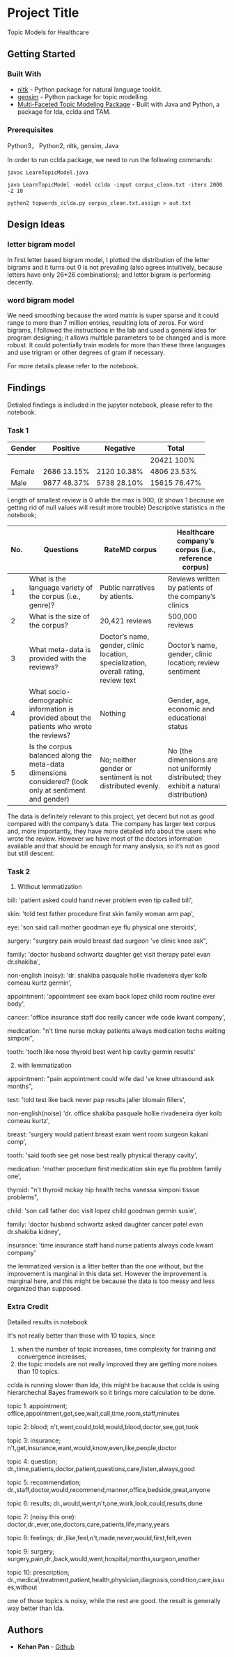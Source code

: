 # Project Title

Topic Models for Healthcare 

## Getting Started

### Built With

* [nltk](https://www.nltk.org/) - Python package for natural language tooklit. 
* [gensim](https://radimrehurek.com/gensim/) - Python package for topic modelling. 
* [Multi-Faceted Topic Modeling Package](http://cmci.colorado.edu/~mpaul/downloads/mftm.php) - Built with Java and Python, a package for lda, cclda and TAM. 


### Prerequisites

Python3， Python2, nltk, gensim, Java

In order to run cclda package, we need to run the following commands:

```
javac LearnTopicModel.java

java LearnTopicModel -model cclda -input corpus_clean.txt -iters 2000 -Z 10

python2 topwords_cclda.py corpus_clean.txt.assign > out.txt
```

## Design Ideas

### letter bigram model
In first letter based bigram model, I plotted the distribution of the letter bigrams and it turns out 0 is not prevailing (also agrees intuitively, because letters have only 26*26 combinations); and letter bigram is performing decently. 

### word bigram model

We need smoothing because the word matrix is super sparse and it could range to more than 7 million entries, resulting lots of zeros. For word bigrams, I followed the instructions in the lab and used a general idea for program designing; it allows multlple parameters to be changed and is more robust. It could potentially train models for more than these three languages and use trigram or other degrees of gram if necessary. 

For more details please refer to the notebook. 


## Findings 

Detialed findings is included in the jupyter notebook, please refer to the notebook.

### Task 1


| Gender | Positive | Negative |  Total   |
| ------ | -------- | -------- | -------- |
|        |          |  | 20421 100% |
| Female | 2686 13.15% | 2120 10.38% | 4806 23.53% |
| Male | 9877 48.37% | 5738 28.10% | 15615 76.47% |

Length of smallest review is 0 while the max is 900; (it shows 1 because we getting rid of null values will result more trouble) 
Descriptive statistics in the notebook;

|No.|Questions|RateMD corpus|Healthcare company’s corpus (i.e., reference corpus)|
| ------ | -------- | -------- | -------- | 
|1|What is the language variety of the corpus (i.e., genre)?|Public narratives by atients.  |Reviews written by patients of the company’s clinics|
|2|What is the size of the corpus?|20,421 reviews |500,000 reviews|
|3|What meta-data is provided with the reviews?|Doctor’s name, gender, clinic location, specialization, overall rating, review text|Doctor’s name, gender, clinic location; review sentiment|
|4|What socio-demographic information is provided about the patients who wrote the reviews?|Nothing|Gender, age, economic and educational status|
|5|Is the corpus balanced along the meta-data dimensions considered? (look only at sentiment and gender)|No; neither gender or sentiment is not distributed evenly. |No (the dimensions are not uniformly distributed; they exhibit a natural distribution)|


The data is definitely relevant to this project, yet decent but not as good compared with the company’s data. The company has larger text corpus and, more importantly, they have more detailed info about the users who wrote the review. However we have most of the doctors information available and that should be enough for many analysis, so it’s not as good but still descent. 

### Task 2

1. Without lemmatization

bill: 'patient asked could hand never problem even tip called bill',

skin: 'told test father procedure first skin family woman arm pap',

eye: 'son said call mother goodman eye flu physical one steroids',

surgery: "surgery pain would breast dad surgeon 've clinic knee ask",

family: 'doctor husband schwartz daughter get visit therapy patel evan dr.shakiba',

non-english (noisy): 'dr. shakiba pasquale hollie rivadeneira dyer kolb comeau kurtz germin',


appointment: 'appointment see exam back lopez child room routine ever body',

cancer: 'office insurance staff doc really cancer wife code kwant company',

medication: "n't time nurse mckay patients always medication techs waiting simponi",

tooth: 'tooth like nose thyroid best went hip cavity germin results'

2. with lemmatization

appointment: "pain appointment could wife dad 've knee ultrasound ask months",

test: 'told test like back never pap results jaller blomain fillers',

non-english(noise) 'dr. office shakiba pasquale hollie rivadeneira dyer kolb comeau kurtz',

breast: 'surgery would patient breast exam went room surgeon kakani comp',

tooth: 'said tooth see get nose best really physical therapy cavity',

medication: 'mother procedure first medication skin eye flu problem family one',

thyroid: "n't thyroid mckay hip health techs vanessa simponi tissue problems",

child: 'son call father doc visit lopez child goodman germin susie',

family: 'doctor husband schwartz asked daughter cancer patel evan dr.shakiba kidney',

insurance: 'time insurance staff hand nurse patients always code kwant company'


the lemmatized version is a litter better than the one without, but the improvement is marginal in this data set. However the improvement is marginal here, and this might be because the data is too messy and less organized than supposed.  

### Extra Credit

Detailed results in notebook

It's not really better than those with 10 topics, since

1) when the number of topic increases, time complexity for training and convergence increases;
2) the topic models are not really improved they are getting more noises than 10 topics.

cclda is running slower than lda, this might be bacause that cclda is using hierarchechal Bayes framework so it brings more calculation to be done. 

topic 1: appointment; office,appointment,get,see,wait,call,time,room,staff,minutes

topic 2: blood; n't,went,could,told,would,blood,doctor,see,got,took 

topic 3: insurance; n't,get,insurance,want,would,know,even,like,people,doctor

topic 4: question; dr.,time,patients,doctor,patient,questions,care,listen,always,good

topic 5: recommendation; dr.,staff,doctor,would,recommend,manner,office,bedside,great,anyone

topic 6: results; dr.,would,went,n't,one,work,look,could,results,done 

topic 7: (noisy this one): doctor,dr.,ever,one,doctors,care,patients,life,many,years

topic 8: feelings; dr.,like,feel,n't,made,never,would,first,felt,even

topic 9: surgery; surgery,pain,dr.,back,would,went,hospital,months,surgeon,another

topic 10: prescription; dr.,medical,treatment,patient,health,physician,diagnosis,condition,care,issues,without

one of those topics is noisy, while the rest are good. the result is generally way better than lda. 


## Authors

* **Kehan Pan** - [Github](https://github.com/pankh13)


